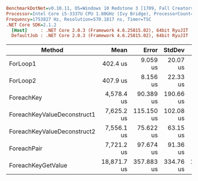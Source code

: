 ``` ini

BenchmarkDotNet=v0.10.11, OS=Windows 10 Redstone 3 [1709, Fall Creators Update] (10.0.16299.125)
Processor=Intel Core i5-3337U CPU 1.80GHz (Ivy Bridge), ProcessorCount=4
Frequency=1753827 Hz, Resolution=570.1817 ns, Timer=TSC
.NET Core SDK=2.1.2
  [Host]     : .NET Core 2.0.3 (Framework 4.6.25815.02), 64bit RyuJIT
  DefaultJob : .NET Core 2.0.3 (Framework 4.6.25815.02), 64bit RyuJIT


```
|                      Method |        Mean |      Error |    StdDev |      Median |
|---------------------------- |------------:|-----------:|----------:|------------:|
|                    ForLoop1 |    402.4 us |   9.059 us |  20.07 us |    394.4 us |
|                    ForLoop2 |    407.9 us |   8.156 us |  22.33 us |    398.9 us |
|                  ForeachKey |  4,578.4 us |  90.389 us | 190.66 us |  4,517.1 us |
| ForeachKeyValueDeconstruct1 |  7,625.2 us | 115.150 us | 102.08 us |  7,587.6 us |
| ForeachKeyValueDeconstruct2 |  7,556.1 us |  75.622 us |  63.15 us |  7,551.5 us |
|                 ForeachPair |  7,721.2 us |  97.674 us |  91.36 us |  7,740.9 us |
|          ForeachKeyGetValue | 18,871.7 us | 357.883 us | 334.76 us | 18,727.7 us |
